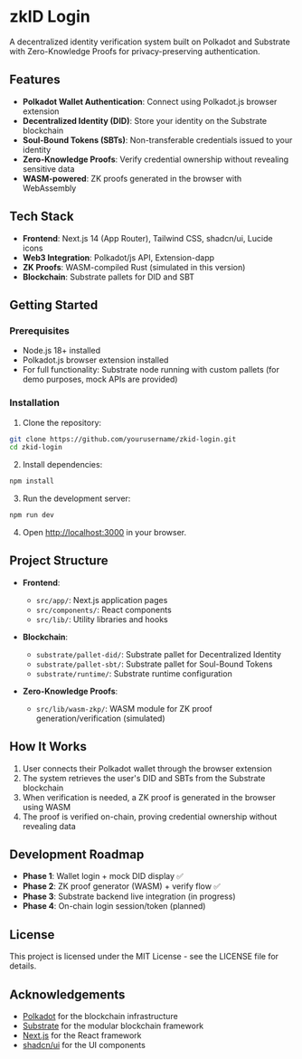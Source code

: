 # zkID Login

A decentralized identity verification system built on Polkadot and Substrate with Zero-Knowledge Proofs for privacy-preserving authentication.

## Features

- **Polkadot Wallet Authentication**: Connect using Polkadot.js browser extension
- **Decentralized Identity (DID)**: Store your identity on the Substrate blockchain
- **Soul-Bound Tokens (SBTs)**: Non-transferable credentials issued to your identity
- **Zero-Knowledge Proofs**: Verify credential ownership without revealing sensitive data
- **WASM-powered**: ZK proofs generated in the browser with WebAssembly

## Tech Stack

- **Frontend**: Next.js 14 (App Router), Tailwind CSS, shadcn/ui, Lucide icons
- **Web3 Integration**: Polkadot/js API, Extension-dapp
- **ZK Proofs**: WASM-compiled Rust (simulated in this version)
- **Blockchain**: Substrate pallets for DID and SBT

## Getting Started

### Prerequisites

- Node.js 18+ installed
- Polkadot.js browser extension installed
- For full functionality: Substrate node running with custom pallets (for demo purposes, mock APIs are provided)

### Installation

1. Clone the repository:

```bash
git clone https://github.com/yourusername/zkid-login.git
cd zkid-login
```

2. Install dependencies:

```bash
npm install
```

3. Run the development server:

```bash
npm run dev
```

4. Open [http://localhost:3000](http://localhost:3000) in your browser.

## Project Structure

- **Frontend**:
  - `src/app/`: Next.js application pages
  - `src/components/`: React components
  - `src/lib/`: Utility libraries and hooks

- **Blockchain**:
  - `substrate/pallet-did/`: Substrate pallet for Decentralized Identity
  - `substrate/pallet-sbt/`: Substrate pallet for Soul-Bound Tokens
  - `substrate/runtime/`: Substrate runtime configuration

- **Zero-Knowledge Proofs**:
  - `src/lib/wasm-zkp/`: WASM module for ZK proof generation/verification (simulated)

## How It Works

1. User connects their Polkadot wallet through the browser extension
2. The system retrieves the user's DID and SBTs from the Substrate blockchain
3. When verification is needed, a ZK proof is generated in the browser using WASM
4. The proof is verified on-chain, proving credential ownership without revealing data

## Development Roadmap

- **Phase 1**: Wallet login + mock DID display ✅
- **Phase 2**: ZK proof generator (WASM) + verify flow ✅
- **Phase 3**: Substrate backend live integration (in progress)
- **Phase 4**: On-chain login session/token (planned)

## License

This project is licensed under the MIT License - see the LICENSE file for details.

## Acknowledgements

- [Polkadot](https://polkadot.network/) for the blockchain infrastructure
- [Substrate](https://substrate.io/) for the modular blockchain framework
- [Next.js](https://nextjs.org/) for the React framework
- [shadcn/ui](https://ui.shadcn.com/) for the UI components
